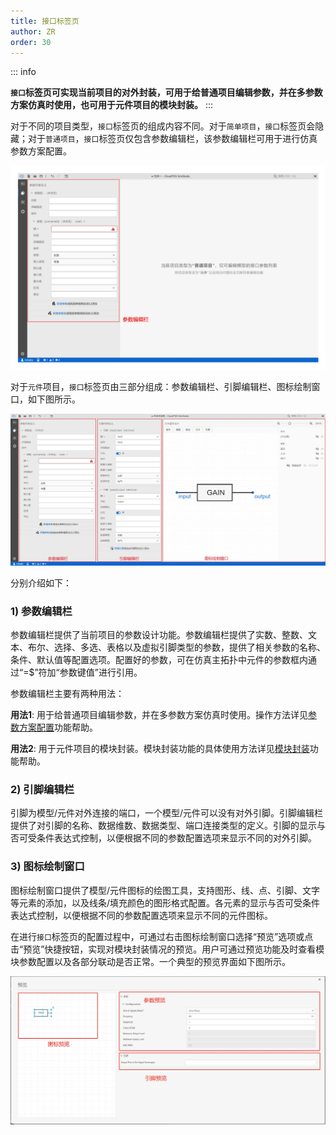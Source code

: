 ```yaml
---
title: 接口标签页
author: ZR
order: 30
---
```


::: info

**`接口`标签页可实现当前项目的对外封装，可用于给普通项目编辑参数，并在多参数方案仿真时使用，也可用于元件项目的模块封装。**
:::

对于不同的项目类型，`接口`标签页的组成内容不同。对于`简单项目`，`接口`标签页会隐藏；对于`普通项目`，`接口`标签页仅包含参数编辑栏，该参数编辑栏可用于进行仿真参数方案配置。

![普通项目的接口标签页截图](./普通项目的接口标签页.jpg "普通项目的接口标签页截图")

对于`元件`项目，`接口`标签页由三部分组成：参数编辑栏、引脚编辑栏、图标绘制窗口，如下图所示。

![元件项目的接口标签页截图](./元件项目接口便签页.png "元件项目的接口标签页截图")

分别介绍如下：

### 1)	参数编辑栏
参数编辑栏提供了当前项目的参数设计功能。参数编辑栏提供了实数、整数、文本、布尔、选择、多选、表格以及虚拟引脚类型的参数，提供了相关参数的名称、条件、默认值等配置选项。配置好的参数，可在仿真主拓扑中元件的参数框内通过“=$”符加“参数键值”进行引用。

参数编辑栏主要有两种用法：

**用法1**: 用于给普通项目编辑参数，并在多参数方案仿真时使用。操作方法详见[参数方案配置](/docs/zh-hans/EMTLab/SimStudio/basic/parameterCalculate/index.md)功能帮助。

**用法2**: 用于元件项目的模块封装。模块封装功能的具体使用方法详见[模块封装](/docs/zh-hans/EMTLab/SimStudio/basic/moduleEncapsulation/index.md)功能帮助。

### 2)	引脚编辑栏
引脚为模型/元件对外连接的端口，一个模型/元件可以没有对外引脚。引脚编辑栏提供了对引脚的名称、数据维数、数据类型、端口连接类型的定义。引脚的显示与否可受条件表达式控制，以便根据不同的参数配置选项来显示不同的对外引脚。

### 3)	图标绘制窗口
图标绘制窗口提供了模型/元件图标的绘图工具，支持图形、线、点、引脚、文字等元素的添加，以及线条/填充颜色的图形格式配置。各元素的显示与否可受条件表达式控制，以便根据不同的参数配置选项来显示不同的元件图标。

在进行`接口`标签页的配置过程中，可通过右击图标绘制窗口选择“预览”选项或点击“预览”快捷按钮，实现对模块封装情况的预览。用户可通过预览功能及时查看模块参数配置以及各部分联动是否正常。一个典型的预览界面如下图所示。

![典型的预览界面](./T4.png "典型的预览界面")




